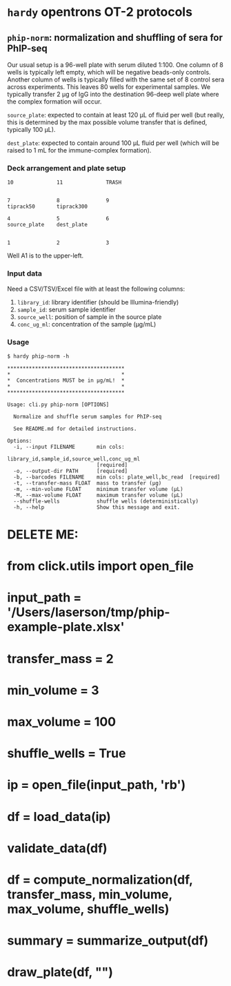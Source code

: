 # `hardy` opentrons OT-2 protocols

## `phip-norm`: normalization and shuffling of sera for PhIP-seq

Our usual setup is a 96-well plate with serum diluted 1:100. One column of 8
wells is typically left empty, which will be negative beads-only controls.
Another column of wells is typically filled with the same set of 8 control sera
across experiments. This leaves 80 wells for experimental samples. We typically
transfer 2 µg of IgG into the destination 96-deep well plate where the complex
formation will occur.

`source_plate`: expected to contain at least 120 µL of fluid per well (but
really, this is determined by the max possible volume transfer that is defined,
typically 100 µL).

`dest_plate`: expected to contain around 100 µL fluid per well (which will be
raised to 1 mL for the immune-complex formation).

### Deck arrangement and plate setup

```
10              11              TRASH


7               8               9
tiprack50       tiprack300

4               5               6
source_plate    dest_plate


1               2               3
```

Well A1 is to the upper-left.

### Input data

Need a CSV/TSV/Excel file with at least the following columns:

1. `library_id`: library identifier (should be Illumina-friendly)
2. `sample_id`:  serum sample identifier
3. `source_well`: position of sample in the source plate
4. `conc_ug_ml`: concentration of the sample (µg/mL)

### Usage

```
$ hardy phip-norm -h

**************************************
*                                    *
*  Concentrations MUST be in µg/mL!  *
*                                    *
**************************************

Usage: cli.py phip-norm [OPTIONS]

  Normalize and shuffle serum samples for PhIP-seq

  See README.md for detailed instructions.

Options:
  -i, --input FILENAME       min cols:
                             library_id,sample_id,source_well,conc_ug_ml
                             [required]
  -o, --output-dir PATH      [required]
  -b, --barcodes FILENAME    min cols: plate_well,bc_read  [required]
  -t, --transfer-mass FLOAT  mass to transfer (µg)
  -m, --min-volume FLOAT     minimum transfer volume (µL)
  -M, --max-volume FLOAT     maximum transfer volume (µL)
  --shuffle-wells            shuffle wells (deterministically)
  -h, --help                 Show this message and exit.
```





# DELETE ME:
# from click.utils import open_file
# input_path = '/Users/laserson/tmp/phip-example-plate.xlsx'
# transfer_mass = 2
# min_volume = 3
# max_volume = 100
# shuffle_wells = True
# ip = open_file(input_path, 'rb')
# df = load_data(ip)
# validate_data(df)
# df = compute_normalization(df, transfer_mass, min_volume, max_volume, shuffle_wells)
# summary = summarize_output(df)
# draw_plate(df, "")
